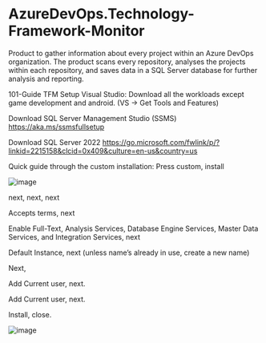 # AzureDevOps.Technology-Framework-Monitor
Product to gather information about every project within an Azure DevOps organization. The product scans  every repository, analyses the projects within each repository, and saves data in a SQL Server database for further analysis and reporting.

101-Guide TFM Setup
Visual Studio: Download all the workloads except game development and android. (VS -> Get Tools and Features)

Download SQL Server Management Studio (SSMS)
https://aka.ms/ssmsfullsetup

Download SQL Server 2022 
https://go.microsoft.com/fwlink/p/?linkid=2215158&clcid=0x409&culture=en-us&country=us

Quick guide through the custom installation:
Press custom, install

![image](https://user-images.githubusercontent.com/64446306/235723215-d745accc-ecd5-43c1-adb8-14d71d7d5a7f.png)

next, next, next

Accepts terms, next

Enable Full-Text, Analysis Services, Database Engine Services, Master Data Services, and Integration Services, next

Default Instance, next (unless name’s already in use, create a new name)

Next,

Add Current user, next.

Add Current user, next. 

Install, close.

![image](https://user-images.githubusercontent.com/64446306/235724233-fbad621e-6f7d-4b4e-95da-441998107788.png)

